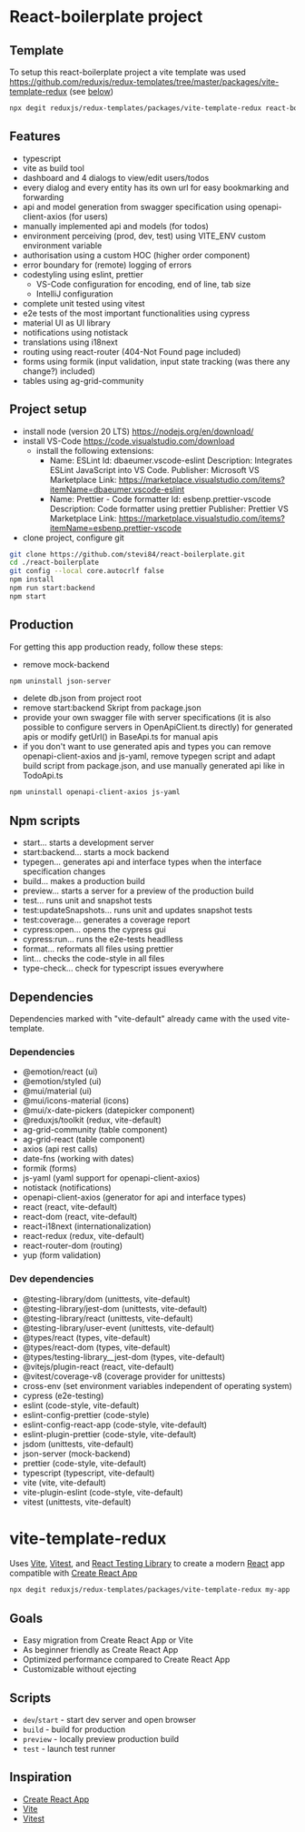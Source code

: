 # React-boilerplate project

## Template
To setup this react-boilerplate project a vite template was used https://github.com/reduxjs/redux-templates/tree/master/packages/vite-template-redux (see [below](#vite-template-redux))
```bash
npx degit reduxjs/redux-templates/packages/vite-template-redux react-boilerplate
```

## Features
- typescript
- vite as build tool
- dashboard and 4 dialogs to view/edit users/todos
- every dialog and every entity has its own url for easy bookmarking and forwarding
- api and model generation from swagger specification using openapi-client-axios (for users)
- manually implemented api and models (for todos)
- environment perceiving (prod, dev, test) using VITE_ENV custom environment variable
- authorisation using a custom HOC (higher order component)
- error boundary for (remote) logging of errors
- codestyling using eslint, prettier
  - VS-Code configuration for encoding, end of line, tab size
  - IntelliJ configuration
- complete unit tested using vitest
- e2e tests of the most important functionalities using cypress
- material UI as UI library
- notifications using notistack
- translations using i18next
- routing using react-router (404-Not Found page included)
- forms using formik (input validation, input state tracking (was there any change?) included)
- tables using ag-grid-community

## Project setup
- install node (version 20 LTS) https://nodejs.org/en/download/
- install VS-Code https://code.visualstudio.com/download
  - install the following extensions:
    - Name: ESLint
      Id: dbaeumer.vscode-eslint
      Description: Integrates ESLint JavaScript into VS Code.
      Publisher: Microsoft
      VS Marketplace Link: https://marketplace.visualstudio.com/items?itemName=dbaeumer.vscode-eslint
    - Name: Prettier - Code formatter
      Id: esbenp.prettier-vscode
      Description: Code formatter using prettier
      Publisher: Prettier
      VS Marketplace Link: https://marketplace.visualstudio.com/items?itemName=esbenp.prettier-vscode
- clone project, configure git
```bash
git clone https://github.com/stevi84/react-boilerplate.git
cd ./react-boilerplate
git config --local core.autocrlf false
npm install
npm run start:backend
npm start
```

## Production

For getting this app production ready, follow these steps:
- remove mock-backend
```bash
npm uninstall json-server
```
- delete db.json from project root
- remove start:backend Skript from package.json
- provide your own swagger file with server specifications (it is also possible to configure servers in OpenApiClient.ts directly) for generated apis or modify getUrl() in BaseApi.ts for manual apis
- if you don't want to use generated apis and types you can remove openapi-client-axios and js-yaml, remove typegen script and adapt build script from package.json, and use manually generated api like in TodoApi.ts
```bash
npm uninstall openapi-client-axios js-yaml
```

## Npm scripts
- start... starts a development server
- start:backend... starts a mock backend
- typegen... generates api and interface types when the interface specification changes
- build... makes a production build
- preview... starts a server for a preview of the production build
- test... runs unit and snapshot tests
- test:updateSnapshots... runs unit and updates snapshot tests
- test:coverage... generates a coverage report
- cypress:open... opens the cypress gui
- cypress:run... runs the e2e-tests headlless
- format... reformats all files using prettier
- lint... checks the code-style in all files
- type-check... check for typescript issues everywhere

## Dependencies

Dependencies marked with "vite-default" already came with the used vite-template.

### Dependencies
- @emotion/react (ui)
- @emotion/styled (ui)
- @mui/material (ui)
- @mui/icons-material (icons)
- @mui/x-date-pickers (datepicker component)
- @reduxjs/toolkit (redux, vite-default)
- ag-grid-community (table component)
- ag-grid-react (table component)
- axios (api rest calls)
- date-fns (working with dates)
- formik (forms)
- js-yaml (yaml support for openapi-client-axios)
- notistack (notifications)
- openapi-client-axios (generator for api and interface types)
- react (react, vite-default)
- react-dom (react, vite-default)
- react-i18next (internationalization)
- react-redux (redux, vite-default)
- react-router-dom (routing)
- yup (form validation)

### Dev dependencies
- @testing-library/dom (unittests, vite-default)
- @testing-library/jest-dom (unittests, vite-default)
- @testing-library/react (unittests, vite-default)
- @testing-library/user-event (unittests, vite-default)
- @types/react (types, vite-default)
- @types/react-dom (types, vite-default)
- @types/testing-library__jest-dom (types, vite-default)
- @vitejs/plugin-react (react, vite-default)
- @vitest/coverage-v8 (coverage provider for unittests)
- cross-env (set environment variables independent of operating system)
- cypress (e2e-testing)
- eslint (code-style, vite-default)
- eslint-config-prettier (code-style)
- eslint-config-react-app (code-style, vite-default)
- eslint-plugin-prettier (code-style, vite-default)
- jsdom (unittests, vite-default)
- json-server (mock-backend)
- prettier (code-style, vite-default)
- typescript (typescript, vite-default)
- vite (vite, vite-default)
- vite-plugin-eslint (code-style, vite-default)
- vitest (unittests, vite-default)

# vite-template-redux

Uses [Vite](https://vitejs.dev/), [Vitest](https://vitest.dev/), and [React Testing Library](https://github.com/testing-library/react-testing-library) to create a modern [React](https://react.dev/) app compatible with [Create React App](https://create-react-app.dev/)

```sh
npx degit reduxjs/redux-templates/packages/vite-template-redux my-app
```

## Goals

- Easy migration from Create React App or Vite
- As beginner friendly as Create React App
- Optimized performance compared to Create React App
- Customizable without ejecting

## Scripts

- `dev`/`start` - start dev server and open browser
- `build` - build for production
- `preview` - locally preview production build
- `test` - launch test runner

## Inspiration

- [Create React App](https://github.com/facebook/create-react-app/tree/main/packages/cra-template)
- [Vite](https://github.com/vitejs/vite/tree/main/packages/create-vite/template-react)
- [Vitest](https://github.com/vitest-dev/vitest/tree/main/examples/react-testing-lib)

